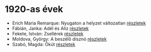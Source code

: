 # 1920-as évek

- Erich Maria Remarque: Nyugaton a helyzet változatlan [részletek](../_details/Erich%20Maria%20Remarque.md#id_317)
- Fábián, Janka: Adél és Aliz [részletek](../_details/F%C3%A1bi%C3%A1n%2C%20Janka.md#id_633)
- Fekete, István: Zsellérek [részletek](../_details/Fekete%2C%20Istv%C3%A1n.md#id_741)
- Moldova, György: A beszélő disznó [részletek](../_details/Moldova%2C%20Gy%C3%B6rgy.md#id_1382)
- Szabó, Magda: Ókút [részletek](../_details/Szab%C3%B3%2C%20Magda.md#id_1349)